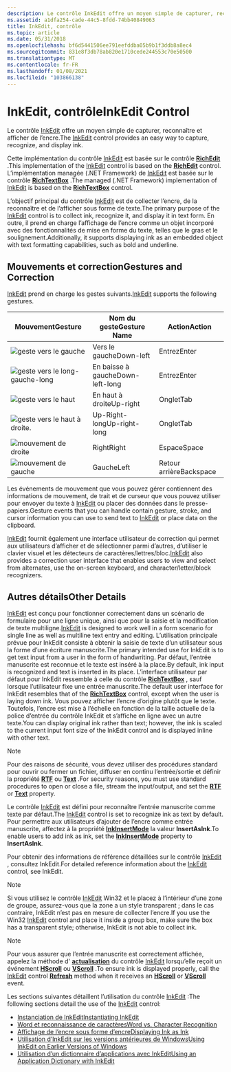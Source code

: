 ```yaml
---
description: Le contrôle InkEdit offre un moyen simple de capturer, reconnaître et afficher de l’encre.
ms.assetid: a1dfa254-cade-44c5-8fdd-74bb40849063
title: InkEdit, contrôle
ms.topic: article
ms.date: 05/31/2018
ms.openlocfilehash: bf6d5441506ee791eefddba05b9b1f3ddb8a8ec4
ms.sourcegitcommit: 831e8f3db78ab820e1710cede244553c70e50500
ms.translationtype: MT
ms.contentlocale: fr-FR
ms.lasthandoff: 01/08/2021
ms.locfileid: "103866138"
---
```

# <a name="inkedit-control"></a><span data-ttu-id="acbcc-103">InkEdit, contrôle</span><span class="sxs-lookup"><span data-stu-id="acbcc-103">InkEdit Control</span></span>

<span data-ttu-id="acbcc-104">Le contrôle [InkEdit](inkedit-control-reference.md) offre un moyen simple de capturer, reconnaître et afficher de l’encre.</span><span class="sxs-lookup"><span data-stu-id="acbcc-104">The [InkEdit](inkedit-control-reference.md) control provides an easy way to capture, recognize, and display ink.</span></span>

<span data-ttu-id="acbcc-105">Cette implémentation du contrôle [InkEdit](inkedit-control-reference.md) est basée sur le contrôle [**RichEdit**](/windows/desktop/api/richole/nn-richole-iricheditole) .</span><span class="sxs-lookup"><span data-stu-id="acbcc-105">This implementation of the [InkEdit](inkedit-control-reference.md) control is based on the [**RichEdit**](/windows/desktop/api/richole/nn-richole-iricheditole) control.</span></span> <span data-ttu-id="acbcc-106">L’implémentation managée (.NET Framework) de [InkEdit](/previous-versions/ms835842(v=msdn.10)) est basée sur le contrôle [**RichTextBox**](/previous-versions/windows/) .</span><span class="sxs-lookup"><span data-stu-id="acbcc-106">The managed (.NET Framework) implementation of [InkEdit](/previous-versions/ms835842(v=msdn.10)) is based on the [**RichTextBox**](/previous-versions/windows/) control.</span></span>

<span data-ttu-id="acbcc-107">L’objectif principal du contrôle [InkEdit](inkedit-control-reference.md) est de collecter l’encre, de la reconnaître et de l’afficher sous forme de texte.</span><span class="sxs-lookup"><span data-stu-id="acbcc-107">The primary purpose of the [InkEdit](inkedit-control-reference.md) control is to collect ink, recognize it, and display it in text form.</span></span> <span data-ttu-id="acbcc-108">En outre, il prend en charge l’affichage de l’encre comme un objet incorporé avec des fonctionnalités de mise en forme du texte, telles que le gras et le soulignement.</span><span class="sxs-lookup"><span data-stu-id="acbcc-108">Additionally, it supports displaying ink as an embedded object with text formatting capabilities, such as bold and underline.</span></span>

## <a name="gestures-and-correction"></a><span data-ttu-id="acbcc-109">Mouvements et correction</span><span class="sxs-lookup"><span data-stu-id="acbcc-109">Gestures and Correction</span></span>

<span data-ttu-id="acbcc-110">[InkEdit](inkedit-control-reference.md) prend en charge les gestes suivants.</span><span class="sxs-lookup"><span data-stu-id="acbcc-110">[InkEdit](inkedit-control-reference.md) supports the following gestures.</span></span>



| <span data-ttu-id="acbcc-111">Mouvement</span><span class="sxs-lookup"><span data-stu-id="acbcc-111">Gesture</span></span>                                                                    | <span data-ttu-id="acbcc-112">Nom du geste</span><span class="sxs-lookup"><span data-stu-id="acbcc-112">Gesture Name</span></span>              | <span data-ttu-id="acbcc-113">Action</span><span class="sxs-lookup"><span data-stu-id="acbcc-113">Action</span></span>               |
|----------------------------------------------------------------------------|---------------------------|----------------------|
| ![geste vers le gauche](images/d8b00c0a-f450-4f71-980f-3bca1b558e4c.gif)      | <span data-ttu-id="acbcc-115">Vers le gauche</span><span class="sxs-lookup"><span data-stu-id="acbcc-115">Down-left</span></span><br/>      | <span data-ttu-id="acbcc-116">Entrez</span><span class="sxs-lookup"><span data-stu-id="acbcc-116">Enter</span></span><br/>     |
| ![geste vers le long-gauche-long](images/b8cb23b5-b947-477d-922f-2ffb42756804.gif) | <span data-ttu-id="acbcc-118">En baisse à gauche</span><span class="sxs-lookup"><span data-stu-id="acbcc-118">Down-left-long</span></span><br/> | <span data-ttu-id="acbcc-119">Entrez</span><span class="sxs-lookup"><span data-stu-id="acbcc-119">Enter</span></span><br/>     |
| ![geste vers le haut](images/02c34d24-c2d7-404f-b99a-742ba6de7f0c.gif)       | <span data-ttu-id="acbcc-121">En haut à droite</span><span class="sxs-lookup"><span data-stu-id="acbcc-121">Up-right</span></span><br/>       | <span data-ttu-id="acbcc-122">Onglet</span><span class="sxs-lookup"><span data-stu-id="acbcc-122">Tab</span></span><br/>       |
| ![geste vers le haut à droite.](images/5e3522d3-2920-4a86-86ae-f29b01d93993.gif) | <span data-ttu-id="acbcc-124">Up-Right-long</span><span class="sxs-lookup"><span data-stu-id="acbcc-124">Up-right-long</span></span><br/>  | <span data-ttu-id="acbcc-125">Onglet</span><span class="sxs-lookup"><span data-stu-id="acbcc-125">Tab</span></span><br/>       |
| ![mouvement de droite](images/864cf4e1-2619-49cf-ac96-72994232e465.jpg)          | <span data-ttu-id="acbcc-127">Right</span><span class="sxs-lookup"><span data-stu-id="acbcc-127">Right</span></span><br/>          | <span data-ttu-id="acbcc-128">Espace</span><span class="sxs-lookup"><span data-stu-id="acbcc-128">Space</span></span><br/>     |
| ![mouvement de gauche](images/ce60cc20-1769-428d-80de-7f47c86021fb.jpg)           | <span data-ttu-id="acbcc-130">Gauche</span><span class="sxs-lookup"><span data-stu-id="acbcc-130">Left</span></span><br/>           | <span data-ttu-id="acbcc-131">Retour arrière</span><span class="sxs-lookup"><span data-stu-id="acbcc-131">Backspace</span></span><br/> |



 

<span data-ttu-id="acbcc-132">Les événements de mouvement que vous pouvez gérer contiennent des informations de mouvement, de trait et de curseur que vous pouvez utiliser pour envoyer du texte à [InkEdit](inkedit-control-reference.md) ou placer des données dans le presse-papiers.</span><span class="sxs-lookup"><span data-stu-id="acbcc-132">Gesture events that you can handle contain gesture, stroke, and cursor information you can use to send text to [InkEdit](inkedit-control-reference.md) or place data on the clipboard.</span></span>

<span data-ttu-id="acbcc-133">[InkEdit](inkedit-control-reference.md) fournit également une interface utilisateur de correction qui permet aux utilisateurs d’afficher et de sélectionner parmi d’autres, d’utiliser le clavier visuel et les détecteurs de caractères/lettres/bloc.</span><span class="sxs-lookup"><span data-stu-id="acbcc-133">[InkEdit](inkedit-control-reference.md) also provides a correction user interface that enables users to view and select from alternates, use the on-screen keyboard, and character/letter/block recognizers.</span></span>

## <a name="other-details"></a><span data-ttu-id="acbcc-134">Autres détails</span><span class="sxs-lookup"><span data-stu-id="acbcc-134">Other Details</span></span>

<span data-ttu-id="acbcc-135">[InkEdit](inkedit-control-reference.md) est conçu pour fonctionner correctement dans un scénario de formulaire pour une ligne unique, ainsi que pour la saisie et la modification de texte multiligne.</span><span class="sxs-lookup"><span data-stu-id="acbcc-135">[InkEdit](inkedit-control-reference.md) is designed to work well in a form scenario for single line as well as multiline text entry and editing.</span></span> <span data-ttu-id="acbcc-136">L’utilisation principale prévue pour InkEdit consiste à obtenir la saisie de texte d’un utilisateur sous la forme d’une écriture manuscrite.</span><span class="sxs-lookup"><span data-stu-id="acbcc-136">The primary intended use for InkEdit is to get text input from a user in the form of handwriting.</span></span> <span data-ttu-id="acbcc-137">Par défaut, l’entrée manuscrite est reconnue et le texte est inséré à la place.</span><span class="sxs-lookup"><span data-stu-id="acbcc-137">By default, ink input is recognized and text is inserted in its place.</span></span> <span data-ttu-id="acbcc-138">L’interface utilisateur par défaut pour InkEdit ressemble à celle du contrôle [**RichTextBox**](/previous-versions/windows/) , sauf lorsque l’utilisateur fixe une entrée manuscrite.</span><span class="sxs-lookup"><span data-stu-id="acbcc-138">The default user interface for InkEdit resembles that of the [**RichTextBox**](/previous-versions/windows/) control, except when the user is laying down ink.</span></span> <span data-ttu-id="acbcc-139">Vous pouvez afficher l’encre d’origine plutôt que le texte. Toutefois, l’encre est mise à l’échelle en fonction de la taille actuelle de la police d’entrée du contrôle InkEdit et s’affiche en ligne avec un autre texte.</span><span class="sxs-lookup"><span data-stu-id="acbcc-139">You can display original ink rather than text; however, the ink is scaled to the current input font size of the InkEdit control and is displayed inline with other text.</span></span>

> [!Note]  
> <span data-ttu-id="acbcc-140">Pour des raisons de sécurité, vous devez utiliser des procédures standard pour ouvrir ou fermer un fichier, diffuser en continu l’entrée/sortie et définir la propriété [**RTF**](/windows/desktop/api/inked/nf-inked-iinkedit-get_selrtf) ou [**Text**](/windows/desktop/api/inked/nf-inked-iinkedit-get_seltext) .</span><span class="sxs-lookup"><span data-stu-id="acbcc-140">For security reasons, you must use standard procedures to open or close a file, stream the input/output, and set the [**RTF**](/windows/desktop/api/inked/nf-inked-iinkedit-get_selrtf) or [**Text**](/windows/desktop/api/inked/nf-inked-iinkedit-get_seltext) property.</span></span>

 

<span data-ttu-id="acbcc-141">Le contrôle [InkEdit](inkedit-control-reference.md) est défini pour reconnaître l’entrée manuscrite comme texte par défaut.</span><span class="sxs-lookup"><span data-stu-id="acbcc-141">The [InkEdit](inkedit-control-reference.md) control is set to recognize ink as text by default.</span></span> <span data-ttu-id="acbcc-142">Pour permettre aux utilisateurs d’ajouter de l’encre comme entrée manuscrite, affectez à la propriété [**InkInsertMode**](/windows/desktop/api/inked/nf-inked-iinkedit-get_inkinsertmode) la valeur **InsertAsInk**.</span><span class="sxs-lookup"><span data-stu-id="acbcc-142">To enable users to add ink as ink, set the [**InkInsertMode**](/windows/desktop/api/inked/nf-inked-iinkedit-get_inkinsertmode) property to **InsertAsInk**.</span></span>

<span data-ttu-id="acbcc-143">Pour obtenir des informations de référence détaillées sur le contrôle [InkEdit](inkedit-control-reference.md) , consultez InkEdit.</span><span class="sxs-lookup"><span data-stu-id="acbcc-143">For detailed reference information about the [InkEdit](inkedit-control-reference.md) control, see InkEdit.</span></span>

> [!Note]  
> <span data-ttu-id="acbcc-144">Si vous utilisez le contrôle [InkEdit](inkedit-control-reference.md) Win32 et le placez à l’intérieur d’une zone de groupe, assurez-vous que la zone a un style transparent ; dans le cas contraire, InkEdit n’est pas en mesure de collecter l’encre.</span><span class="sxs-lookup"><span data-stu-id="acbcc-144">If you use the Win32 [InkEdit](inkedit-control-reference.md) control and place it inside a group box, make sure the box has a transparent style; otherwise, InkEdit is not able to collect ink.</span></span>

 

> [!Note]  
> <span data-ttu-id="acbcc-145">Pour vous assurer que l’entrée manuscrite est correctement affichée, appelez la méthode d' [**actualisation**](/windows/desktop/api/inked/nf-inked-iinkedit-refresh) du contrôle [InkEdit](inkedit-control-reference.md) lorsqu’elle reçoit un événement [**HScroll**](/dotnet/api/system.windows.forms.richtextbox.hscroll?view=netcore-3.1) ou [**VScroll**](/dotnet/api/system.windows.forms.richtextbox.vscroll?view=netcore-3.1) .</span><span class="sxs-lookup"><span data-stu-id="acbcc-145">To ensure ink is displayed properly, call the [InkEdit](inkedit-control-reference.md) control [**Refresh**](/windows/desktop/api/inked/nf-inked-iinkedit-refresh) method when it receives an [**HScroll**](/dotnet/api/system.windows.forms.richtextbox.hscroll?view=netcore-3.1) or [**VScroll**](/dotnet/api/system.windows.forms.richtextbox.vscroll?view=netcore-3.1) event.</span></span>

 

<span data-ttu-id="acbcc-146">Les sections suivantes détaillent l’utilisation du contrôle [InkEdit](inkedit-control-reference.md) :</span><span class="sxs-lookup"><span data-stu-id="acbcc-146">The following sections detail the use of the [InkEdit](inkedit-control-reference.md) control:</span></span>

-   [<span data-ttu-id="acbcc-147">Instanciation de InkEdit</span><span class="sxs-lookup"><span data-stu-id="acbcc-147">Instantiating InkEdit</span></span>](instantiating-inkedit.md)
-   [<span data-ttu-id="acbcc-148">Word et reconnaissance de caractères</span><span class="sxs-lookup"><span data-stu-id="acbcc-148">Word vs. Character Recognition</span></span>](word-vs--character-recognition.md)
-   [<span data-ttu-id="acbcc-149">Affichage de l’encre sous forme d’encre</span><span class="sxs-lookup"><span data-stu-id="acbcc-149">Displaying Ink as Ink</span></span>](displaying-ink-as-ink.md)
-   [<span data-ttu-id="acbcc-150">Utilisation d’InkEdit sur les versions antérieures de Windows</span><span class="sxs-lookup"><span data-stu-id="acbcc-150">Using InkEdit on Earlier Versions of Windows</span></span>](using-inkedit-on-earlier-versions-of-windows.md)
-   [<span data-ttu-id="acbcc-151">Utilisation d’un dictionnaire d’applications avec InkEdit</span><span class="sxs-lookup"><span data-stu-id="acbcc-151">Using an Application Dictionary with InkEdit</span></span>](using-an-application-dictionary-with-inkedit.md)

 

